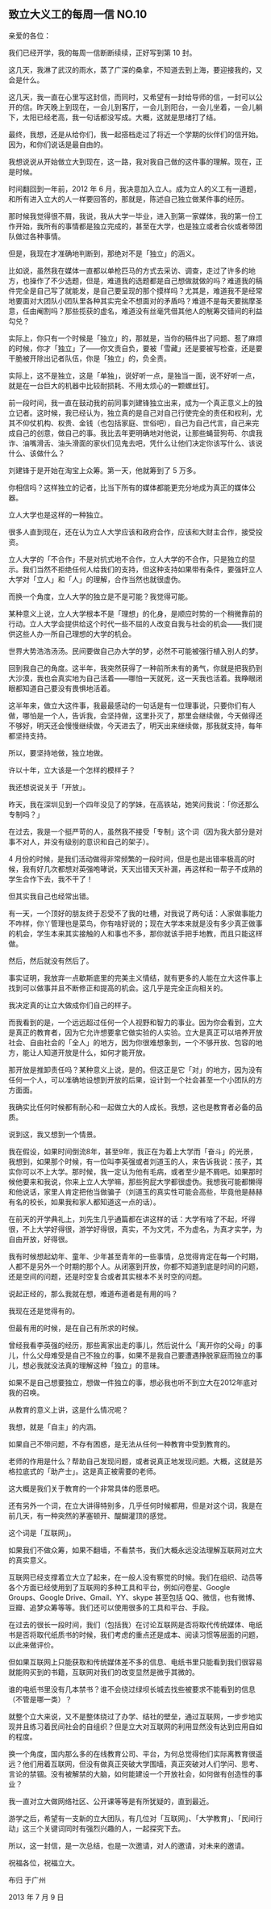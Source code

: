## 致立大义工的每周一信 NO.10

亲爱的各位：

我们已经开学，我的每周一信断断续续，正好写到第 10 封。

这几天，我淋了武汉的雨水，蒸了广深的桑拿，不知道去到上海，要迎接我的，又会是什么。

这几天，我一直在心里写这封信，而同时，又希望有一封给导师的信，一封可以公开的信。昨天晚上到现在，一会儿到客厅，一会儿到阳台，一会儿坐着，一会儿躺下，太阳已经老高，我一句话都没写成。大概，这就是思绪打了结。

最终，我想，还是从给你们，我一起搭档走过了将近一个学期的伙伴们的信开始。因为，和你们说话是最自由的。

我想说说从开始做立大到现在，这一路，我对我自己做的这件事的理解。现在，正是时候。

时间翻回到一年前，2012 年 6 月，我决意加入立人。成为立人的义工有一道题，和所有进入立大的人一样要回答的，那就是，陈述自己独立做某件事的经历。

那时候我觉得很不屑，我说，我从大学一毕业，进入到第一家媒体，我的第一份工作开始，我所有的事情都是独立完成的，甚至在大学，也是独立或者合伙或者带团队做过各种事情。

但是，我现在才准确地判断到，那绝对不是「独立」的涵义。

比如说，虽然我在媒体一直都以单枪匹马的方式去采访、调查，走过了许多的地方，也操作了不少选题，但是，难道我的选题都是自己想做就做的吗？难道我的稿件完全是自己写了就能发，是自己要呈现的那个摸样吗？尤其是，难道我不是经常地要面对大团队小团队里各种其实完全不想面对的矛盾吗？难道不是每天要揣摩圣意，任由阉割吗？那些揽获的虚名，难道没有丝毫凭借其他人的觥筹交错间的利益勾兑？

实际上，你只有一个时候是「独立」的，那就是，当你的稿件出了问题、惹了麻烦的时候，你才「独立」了——你文责自负，要被「雪藏」还是要被写检查，还是要干脆被开除出记者队伍，你是「独立」的，负全责。

实际上，这不是独立，这是「单独」，说好听一点，是独当一面，说不好听一点，就是在一台巨大的机器中比较耐损耗、不用太烦心的一颗螺丝钉。

前一段时间，我一直在鼓动我的前同事刘建锋独立出来，成为一个真正意义上的独立记者。这时候，我已经认为，独立真的是自己对自己行使完全的责任和权利，尤其不仰仗机构、权贵、金钱（也包括家庭、世俗吧），自己为自己代言，自己来完成自己的创意，做自己的事。我比去年更明确地对他说，让那些蝇营狗苟、尔虞我诈、油嘴滑舌、油头滑面的家伙们见鬼去吧，凭什么让他们决定你该写什么、该说什么、该做什么？

刘建锋于是开始在淘宝上众筹。第一天，他就筹到了 5 万多。

你相信吗？这样独立的记者，比当下所有的媒体都能更充分地成为真正的媒体公器。

立人大学也是这样的一种独立。

很多人直到现在，还在认为立人大学应该和政府合作，应该和大财主合作，接受投资。

立人大学的「不合作」不是对抗式地不合作，立人大学的不合作，只是独立的显示。我们当然不拒绝任何人给我们的支持，但这种支持如果带有条件，要强奸立人大学对「立人」和「人」的理解，合作当然也就很虚伪。

而换一个角度，立人大学的独立是不是可能？我觉得可能。

某种意义上说，立人大学根本不是「理想」的化身，是顺应时势的一个稍微靠前的行动。立人大学会提供给这个时代一些不屈的人改变自我与社会的机会——我们提供这些人办一所自己理想的大学的机会。

世界大势浩浩汤汤。民间要做自己办大学的梦，必然不可能被强行植入别人的梦。

回到我自己的角度。这半年，我突然获得了一种前所未有的勇气，你就是把我扔到大沙漠，我也会真实地为自己活着——哪怕一天就死，这一天我也活着。我睁眼闭眼都知道自己要没有畏惧地活着。

这半年来，做立大这件事，我最最感动的一句话是有一位理事说，只要你们有人做，哪怕是一个人，告诉我，会坚持做，这里扑灭了，那里会继续做，今天做得还不够好，明天还会慢慢继续做，今天进去了，明天出来继续做，那我就支持，每年都坚持支持。

所以，要坚持地做，独立地做。

许以十年，立大该是一个怎样的模样子？

我还想说说关于「开放」。

昨天，我在深圳见到一个四年没见了的学妹，在高铁站，她笑问我说：「你还那么专制吗？」

在过去，我是一个挺严苛的人，虽然我不接受「专制」这个词（因为我大部分是对事不对人，并没有级别的意识和自己的架子）。

4 月份的时候，是我们活动做得非常频繁的一段时间，但是也是出错率极高的时候，我有好几次都想对英强咆哮说，天天出错天天补漏，再这样和一帮子不成熟的学生合作下去，我不干了！

但其实我自己也经常出错。

有一天，一个顶好的朋友终于忍受不了我的吐槽，对我说了两句话：人家做事能力不咋样，你丫管理也是菜鸟，你有啥好说的；现在大学本来就是没有多少真正做事的机会，学生本来其实接触的人和事也不多，那你就该手把手地教，而且只能这样做。

然后，然后就没有然后了。

事实证明，我放弃一点歇斯底里的完美主义情结，就有更多的人能在立大这件事上找到可以做事并且不断修正和提高的机会。这几乎是完全正向相关的。

我决定真的让立大做成你们自己的样子。

而我看到的是，一个远远超过任何一个人视野和智力的事业。因为你会看到，立大是真正的教育者，因为它允许想要拿它做实验的人实验。立大是真正可以培养开放社会、自由社会的「全人」的地方，因为你很难想象到，一个不够开放、包容的地方，能让人知道开放是什么，如何才能开放。

那开放是推卸责任吗？某种意义上说，是的。但这正是它「对」的地方，因为没有任何一个人，可以准确地设想到开放的后果，设计到一个社会甚至一个小团队的方方面面。

我确实比任何时候都有耐心和一起做立大的人成长。我想，这也是教育者必备的品质。

说到这，我又想到一个情景。

我在假设，如果时间倒流8年，甚至9年，我正在为着上大学而「奋斗」的光景，我想到，如果那个时候，有一位叫李英强或者刘道玉的人，来告诉我说：孩子，其实你可以不上大学。那时候，我一定认为他有毛病，或者至少是不屑吧。如果那时候他要来和我说，你来上立人大学嘛，那些狗屁大学都很虚伪。我想我可能都懒得和他说话，家里人肯定把他当做骗子（刘道玉的真实性可能会高些，毕竟他是赫赫有名的校长，如果我和家人都知道这一点的话）。

在前天的开学典礼上，刘先生几乎通篇都在讲这样的话：大学有啥了不起，坏得很，不上大学好得很，游学好得很，真实，不为文凭，不为虚名，为真才实学，为自由开放，好得很。

我有时候想起幼年、童年、少年甚至青年的一些事情，总觉得肯定在每一个时期，人都不是另外一个时期的那个人。从闭塞到开放，你都不知道到底是时间的问题，还是空间的问题，还是时空复合或者其实根本不关时空的问题。

说起正经的，那么我就在想，难道布道者是有用的吗？

我现在还是觉得有的。

但最有用的时候，是在自己有所求的时候。

曾经我看李英强的经历，那些离家出走的事儿，然后说什么「离开你的父母」的事儿，什么父母难受是自己不独立的事，如果不是我自己要遭遇挣脱家庭而独立的事儿，想必我就没法真的理解这种「独立」的意味。

如果不是自己想要独立，想做一件独立的事，想必我也听不到立大在2012年底对我的召唤。

从教育的意义上讲，这是什么情况呢？

我想，就是「自主」的内涵。

如果自己不带问题，不存有困惑，是无法从任何一种教育中受到教育的。

老师的作用是什么？帮助自己发现问题，或者说真正地发现问题。大概，这就是苏格拉底式的「助产士」。这是真正被需要的老师。

这大概是我们关于教育的一个非常具体的愿景吧。

还有另外一个词，在立大讲得特别多，几乎任何时候都用，但是对这个词，我是在前几天，有一种突然的茅塞顿开、醍醐灌顶的感觉。

这个词是「互联网」。

如果我们不做众筹，如果不翻墙，不看禁书，我们大概永远没法理解互联网对立大的真实意义。

互联网已经支撑着立大立了起来，在一般人没有察觉的时候。我们在组织、动员等各个方面已经使用到了互联网的多种工具和平台，例如问卷星、Google Groups、Google Drive、Gmail、YY、skype 甚至包括 QQ、微信，也有微博、豆瓣、追梦众筹等等。我们还可以使用很多的工具和平台、手段。

在过去的很长一段时间，我们（包括我）在讨论互联网是否将取代传统媒体、电纸书是否将取代纸质书的时候，我们考虑的重点还是成本、阅读习惯等层面的问题，以此来做评价。

但如果互联网上只能获取和传统媒体差不多的信息、电纸书里只能看到我们很容易就能购买到的书籍，互联网对我们的改变显然是微乎其微的。

谁的电纸书里没有几本禁书？谁不会绕过绿坝长城去找些被要求不能看到的信息（不管是哪一类）？

就整个立大来说，又不是整体绕过了办学、结社的壁垒，通过互联网，一步步地实现并且练习着民间社会的自组织？但是立大对互联网的利用显然没有达到应用自如的程度。

换一个角度，国内那么多的在线教育公司、平台，为何总觉得他们实际离教育很遥远？他们用着互联网，但没有做真正突破大学围墙，真正突破对人们学问、思考、言论的禁锢。没有被解禁的大脑，如何能建设一个开放社会，如何做有创造性的事业？

我一直对立大做网络社区、公开课等等是有所犹疑的，直到最近。

 游学之后，希望有一支新的立大团队，有几位对「互联网」、「大学教育」、「民间行动」这三个关键词同时有强烈兴趣的人，一起探究下去。

所以，这一封信，是一次总结，也是一次邀请，对人的邀请，对未来的邀请。

祝福各位，祝福立大。

布归 于广州

2013 年 7 月 9 日
